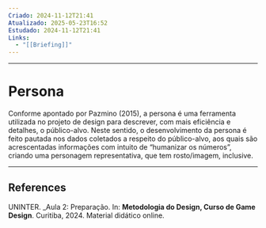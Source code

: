 ```yaml
---
Criado: 2024-11-12T21:41
Atualizado: 2025-05-23T16:52
Estudado: 2024-11-12T21:41
Links:
  - "[[Briefing]]"
---
```

---
# Persona

Conforme apontado por Pazmino (2015), a persona é uma ferramenta utilizada no projeto de design para descrever, com mais eficiência e detalhes, o público-alvo. Neste sentido, o desenvolvimento da persona é feito pautada nos dados coletados a respeito do público-alvo, aos quais são acrescentadas informações com intuito de “humanizar os números”, criando uma personagem representativa, que tem rosto/imagem, inclusive.

---
## References

UNINTER.  _Aula 2: Preparação. In: **Metodologia do Design, Curso de Game Design**. Curitiba, 2024. Material didático online.